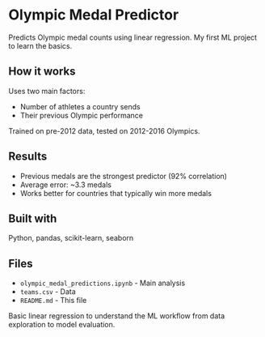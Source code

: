 # Olympic Medal Predictor

Predicts Olympic medal counts using linear regression. My first ML project to learn the basics.

## How it works

Uses two main factors:
- Number of athletes a country sends
- Their previous Olympic performance

Trained on pre-2012 data, tested on 2012-2016 Olympics.

## Results

- Previous medals are the strongest predictor (92% correlation)
- Average error: ~3.3 medals
- Works better for countries that typically win more medals

## Built with

Python, pandas, scikit-learn, seaborn

## Files

- `olympic_medal_predictions.ipynb` - Main analysis
- `teams.csv` - Data
- `README.md` - This file

Basic linear regression to understand the ML workflow from data exploration to model evaluation.
